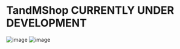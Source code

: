 # TandMShop CURRENTLY UNDER DEVELOPMENT
![image](https://user-images.githubusercontent.com/35507715/103495647-2f1b6800-4e44-11eb-832e-d57426056d3f.png)
![image](https://user-images.githubusercontent.com/35507715/103495740-80c3f280-4e44-11eb-9aa3-0f99fada6a11.png)

